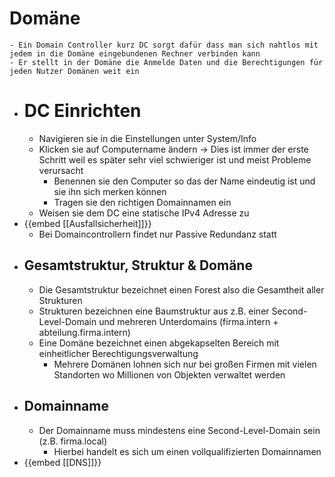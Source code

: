 # Domäne
	- Ein Domain Controller kurz DC sorgt dafür dass man sich nahtlos mit jedem in die Domäne eingebundenen Rechner verbinden kann
	- Er stellt in der Domäne die Anmelde Daten und die Berechtigungen für jeden Nutzer Domänen weit ein
- # DC Einrichten
	- Navigieren sie in die Einstellungen unter System/Info
	- Klicken sie auf Computername ändern -> Dies ist immer der erste Schritt weil es später sehr viel schwieriger ist und meist Probleme verursacht
		- Benennen sie den Computer so das der Name eindeutig ist und sie ihn sich merken können
		- Tragen sie den richtigen Domainnamen ein
	- Weisen sie dem DC eine statische IPv4 Adresse zu
- {{embed [[Ausfallsicherheit]]}}
	- Bei Domaincontrollern findet nur Passive Redundanz statt
- ## Gesamtstruktur, Struktur & Domäne
	- Die Gesamtstruktur bezeichnet einen Forest also die Gesamtheit aller Strukturen
	- Strukturen bezeichnen eine Baumstruktur aus z.B. einer Second-Level-Domain und mehreren Unterdomains (firma.intern + abteilung.firma.intern)
	- Eine Domäne bezeichnet einen abgekapselten Bereich mit einheitlicher Berechtigungsverwaltung
		- Mehrere Domänen lohnen sich nur bei großen Firmen mit vielen Standorten wo Millionen von Objekten verwaltet werden
- ## Domainname
	- Der Domainname muss mindestens eine Second-Level-Domain sein (z.B. firma.local)
		- Hierbei handelt es sich um einen vollqualifizierten Domainnamen
- {{embed [[DNS]]}}